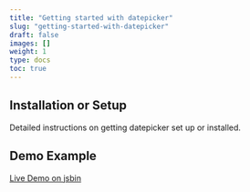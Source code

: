 ```yaml
---
title: "Getting started with datepicker"
slug: "getting-started-with-datepicker"
draft: false
images: []
weight: 1
type: docs
toc: true
---
```


## Installation or Setup
Detailed instructions on getting datepicker set up or installed.

## Demo Example
[Live Demo on jsbin](https://output.jsbin.com/kopubiruso)

